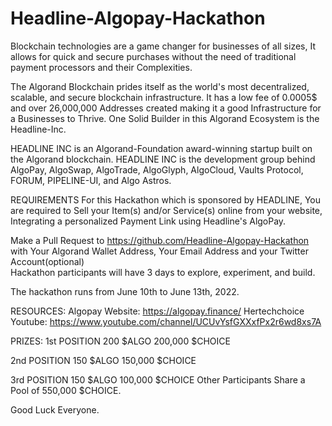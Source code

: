 # Headline-Algopay-Hackathon
Blockchain technologies are a game changer for businesses of all sizes, It allows for quick and secure purchases without the need of traditional payment processors and their Complexities.   

The Algorand Blockchain prides itself as the world's most decentralized, scalable, and secure blockchain infrastructure. It has a low fee of 0.0005$ and over 26,000,000 Addresses created making it a good Infrastructure for a Businesses to Thrive.  One Solid Builder in this Algorand Ecosystem is the Headline-Inc. 

HEADLINE INC is an Algorand-Foundation award-winning startup built on the Algorand blockchain. HEADLINE INC is the development group behind AlgoPay, AlgoSwap, AlgoTrade, AlgoGlyph, AlgoCloud, Vaults Protocol, FORUM, PIPELINE-UI, and Algo Astros.  

REQUIREMENTS 
For this Hackathon which is sponsored by HEADLINE, You are required to Sell your Item(s) and/or Service(s) online from your website, Integrating a personalized Payment Link using Headline's AlgoPay.  

Make a Pull Request to https://github.com/Headline-Algopay-Hackathon with Your Algorand Wallet Address, Your Email Address and your Twitter Account(optional)   
Hackathon participants will have 3 days to explore, experiment, and build.    

The hackathon runs from June 10th to June 13th, 2022.   

RESOURCES:
Algopay Website: https://algopay.finance/ 
Hertechchoice Youtube: https://www.youtube.com/channel/UCUvYsfGXXxfPx2r6wd8xs7A  

PRIZES:
1st POSITION
200 $ALGO
200,000 $CHOICE 

2nd POSITION 
150 $ALGO 
150,000 $CHOICE

3rd POSITION
150 $ALGO 
100,000 $CHOICE  Other Participants Share a Pool of 550,000 $CHOICE.


Good Luck Everyone.
